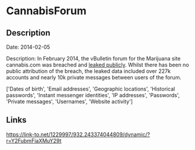 # CannabisForum

## Description

Date: 2014-02-05

Description:
In February 2014, the vBulletin forum for the Marijuana site cannabis.com was breached and <a href="https://www.google.com/search?q=%22cannabisforum.tar%22" target="_blank" rel="noopener">leaked publicly</a>. Whilst there has been no public attribution of the breach, the leaked data included over 227k accounts and nearly 10k private messages between users of the forum.


['Dates of birth', 'Email addresses', 'Geographic locations', 'Historical passwords', 'Instant messenger identities', 'IP addresses', 'Passwords', 'Private messages', 'Usernames', 'Website activity']

## Links

https://link-to.net/1229997/932.243374044809/dynamic/?r=Y2FubmFiaXMuY29t